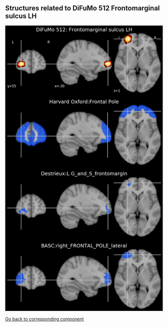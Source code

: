 


## Structures related to DiFuMo 512 Frontomarginal sulcus LH

![368](368.jpg "Structures related to DiFuMo 512 Frontomarginal sulcus LH")

[Go back to corresponding component](https://parietal-inria.github.io/DiFuMo/512/html/368.html)